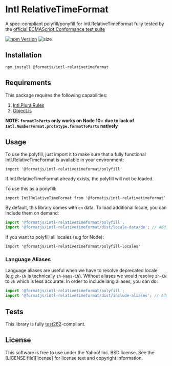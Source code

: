 # Intl RelativeTimeFormat

A spec-compliant polyfill/ponyfill for Intl.RelativeTimeFormat fully tested by the [official ECMAScript Conformance test suite](https://github.com/tc39/test262)

[![npm Version][npm-badge]][npm]
![size](https://badgen.net/bundlephobia/minzip/@formatjs/intl-relativetimeformat)

## Installation

```
npm install @formatjs/intl-relativetimeformat
```

## Requirements

This package requires the following capabilities:

1. [Intl.PluralRules](https://developer.mozilla.org/en-US/docs/Web/JavaScript/Reference/Global_Objects/PluralRules)
2. [Object.is](https://developer.mozilla.org/en-US/docs/Web/JavaScript/Reference/Global_Objects/Object/is)

**NOTE: `formatToParts` only works on Node 10+ due to lack of `Intl.NumberFormat.prototype.formatToParts` natively**

## Usage

To use the polyfill, just import it to make sure that a fully functional Intl.RelativeTimeFormat is available in your environment:

```
import '@formatjs/intl-relativetimeformat/polyfill'
```

If Intl.RelativeTimeFormat already exists, the polyfill will not be loaded.

To use this as a ponyfill:

```
import IntlRelativeTimeFormat from '@formatjs/intl-relativetimeformat'
```

By default, this library comes with `en` data. To load additional locale, you can include them on demand:

```js
import '@formatjs/intl-relativetimeformat/polyfill';
import '@formatjs/intl-relativetimeformat/dist/locale-data/de'; // Add locale data for de
```

If you want to polyfill all locales (e.g for Node):

```
import '@formatjs/intl-relativetimeformat/polyfill-locales'
```

### Language Aliases

Language aliases are useful when we have to resolve deprecated locale (e.g `zh-CN` is technically `zh-Hans-CN`). Without aliases we would resolve `zh-CN` to `zh` which is less accurate. In order to include lang aliases, you can do:

```js
import '@formatjs/intl-relativetimeformat/polyfill';
import '@formatjs/intl-relativetimeformat/dist/include-aliases'; // Add locale data for de
```

## Tests

This library is fully [test262](https://github.com/tc39/test262/tree/master/test/intl402/RelativeTimeFormat)-compliant.

## License

This software is free to use under the Yahoo! Inc. BSD license.
See the [LICENSE file][license] for license text and copyright information.

[npm]: https://www.npmjs.org/package/@formatjs/intl-relativetimeformat
[npm-badge]: https://img.shields.io/npm/v/@formatjs/intl-relativetimeformat.svg?style=flat-square
